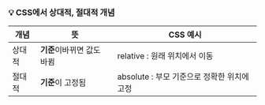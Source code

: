 
### 💡 CSS에서 상대적, 절대적 개념

| 개념   | 뜻                         | CSS 예시                                    |
| ------ | -------------------------- | ------------------------------------------- |
| 상대적 | **기준**이바뀌면 값도 바뀜 | relative : 원래 위치에서 이동               |
| 절대적 | **기준**이 고정됨          | absolute : 부모 기준으로 정확한 위치에 고정 |
